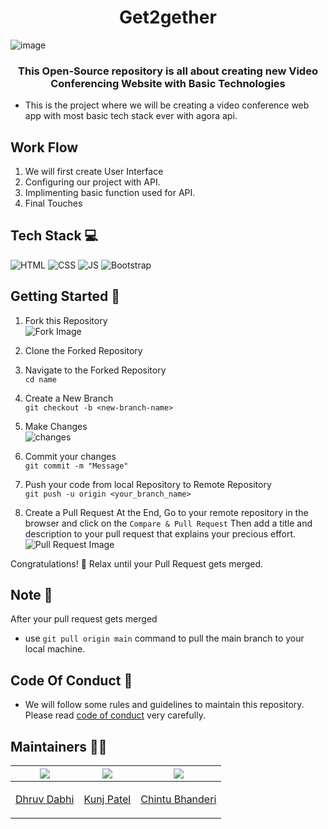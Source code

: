 <h1 align="center">Get2gether</h1>


![image](https://user-images.githubusercontent.com/103763618/194596763-99eaae34-a383-4099-a017-401ad8984d00.png)

<h3 align="center">This Open-Source repository is all about creating new Video Conferencing Website with Basic Technologies</h3>


- This is the project where we will be creating a video conference web app with most basic tech stack ever with agora api.

## Work Flow 
1. We will first create User Interface
2. Configuring our project with API.
3. Implimenting basic function used for API.
4. Final Touches

## Tech Stack 💻

![HTML](https://img.shields.io/badge/html5%20-%23E34F26.svg?&style=for-the-badge&logo=html5&logoColor=white)
![CSS](https://img.shields.io/badge/css3%20-%231572B6.svg?&style=for-the-badge&logo=css3&logoColor=white)
![JS](https://img.shields.io/badge/javascript%20-%23323330.svg?&style=for-the-badge&logo=javascript&logoColor=%23F7DF1E)
<img alt="Bootstrap" src="https://img.shields.io/badge/bootstrap-%23563D7C.svg?style=for-the-badge&logo=bootstrap&logoColor=white"/>

## Getting Started 🚀

1. Fork this Repository<br>
![Fork Image](https://user-images.githubusercontent.com/41269164/70219309-9a3eca80-176a-11ea-8a4d-1bd701d07314.png)


2. Clone the Forked Repository


3. Navigate to the Forked Repository<br>
`cd name`

4. Create a New Branch<br>
`git checkout -b <new-branch-name>`

5. Make Changes<br>
![changes](https://media.giphy.com/media/QNFhOolVeCzPQ2Mx85/200w_d.gif)

6. Commit your changes<br>
`git commit -m "Message"`

7. Push your code from local Repository to Remote Repository<br>
`git push -u origin <your_branch_name>`

8. Create a Pull Request
At the End, Go to your remote repository in the browser and click on the `Compare & Pull Request`
Then add a title and description to your pull request that explains your precious effort.
![Pull Request Image](https://user-images.githubusercontent.com/41269164/70219707-47194780-176b-11ea-96c2-d0c401ddb1e0.png)

Congratulations! 🥳 Relax until your Pull Request gets merged.
## Note 📝
After your pull request gets merged
- use `git pull origin main` command to pull the main branch to your local machine.

## Code Of Conduct 📖
- We will follow some rules and guidelines to maintain this repository. Please read [code of conduct](./CODE_OF_CONDUCT.md) very carefully.


## Maintainers 👨‍🔧


|<img src="https://avatars.githubusercontent.com/u/91935072?v=">|<img src="https://avatars.githubusercontent.com/u/103763618?v=4">|<img src="https://avatars.githubusercontent.com/u/87899102?v=4">
|----------------------------|--------|----------------------------|
|<p align="center">[Dhruv Dabhi](https://github.com/dhruvdabhi101)</p>|<p align="center">[Kunj Patel](https://github.com/kunjgit)</p>|<p align="center">[Chintu Bhanderi](https://github.com/chintu-bhanderi)</p>|

